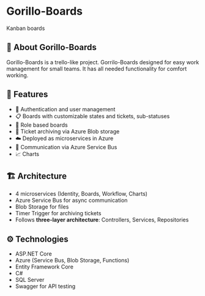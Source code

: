# Gorillo-Boards
Kanban boards

## 🚀 About Gorillo-Boards

Gorillo-Boards is a trello-like project. Gorrilo-Boards designed for easy work management for small teams. It has all needed functionality for comfort working.

## 🧠 Features
- 🔐 Authentication and user management
- 📋 Boards with customizable states and tickets, sub-statuses
- 👾 Role based boards
- 📎 Ticket archiving via Azure Blob storage
- ☁️ Deployed as microservices in Azure
- 💬 Communication via Azure Service Bus
- 📈 Charts
  
## 🏗️ Architecture
- 4 microservices (Identity, Boards, Workflow, Charts)
- Azure Service Bus for async communication
- Blob Storage for files
- Timer Trigger for archiving tickets
- Follows **three-layer architecture**: Controllers, Services, Repositories

## ⚙️ Technologies

- ASP.NET Core
- Azure (Service Bus, Blob Storage, Functions)
- Entity Framework Core
- C#
- SQL Server
- Swagger for API testing

